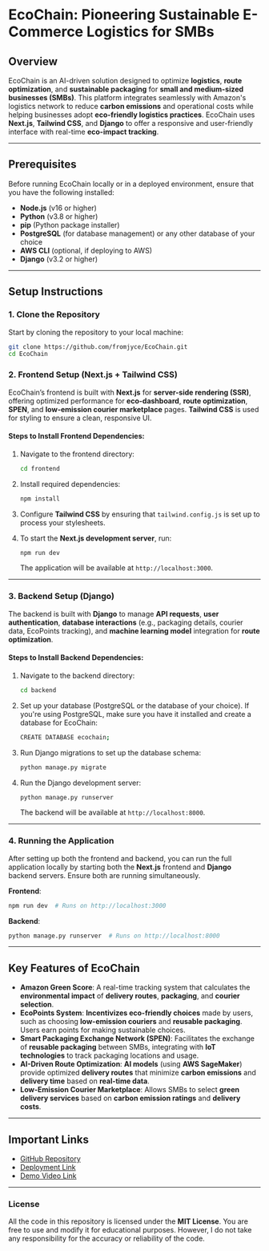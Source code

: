 # **EcoChain: Pioneering Sustainable E-Commerce Logistics for SMBs**

## **Overview**

EcoChain is an AI-driven solution designed to optimize **logistics**, **route optimization**, and **sustainable packaging** for **small and medium-sized businesses (SMBs)**. This platform integrates seamlessly with Amazon's logistics network to reduce **carbon emissions** and operational costs while helping businesses adopt **eco-friendly logistics practices**. EcoChain uses **Next.js**, **Tailwind CSS**, and **Django** to offer a responsive and user-friendly interface with real-time **eco-impact tracking**.

---

## **Prerequisites**

Before running EcoChain locally or in a deployed environment, ensure that you have the following installed:

- **Node.js** (v16 or higher)
- **Python** (v3.8 or higher)
- **pip** (Python package installer)
- **PostgreSQL** (for database management) or any other database of your choice
- **AWS CLI** (optional, if deploying to AWS)
- **Django** (v3.2 or higher)

---

## **Setup Instructions**

### 1. **Clone the Repository**

Start by cloning the repository to your local machine:

```bash
git clone https://github.com/fromjyce/EcoChain.git
cd EcoChain
```

### 2. **Frontend Setup (Next.js + Tailwind CSS)**

EcoChain’s frontend is built with **Next.js** for **server-side rendering (SSR)**, offering optimized performance for **eco-dashboard**, **route optimization**, **SPEN**, and **low-emission courier marketplace** pages. **Tailwind CSS** is used for styling to ensure a clean, responsive UI.

#### Steps to Install Frontend Dependencies:
1. Navigate to the frontend directory:
   ```bash
   cd frontend
   ```
   
2. Install required dependencies:
   ```bash
   npm install
   ```
   
3. Configure **Tailwind CSS** by ensuring that `tailwind.config.js` is set up to process your stylesheets.
   
4. To start the **Next.js development server**, run:
   ```bash
   npm run dev
   ```
   
   The application will be available at `http://localhost:3000`.

---

### 3. **Backend Setup (Django)**

The backend is built with **Django** to manage **API requests**, **user authentication**, **database interactions** (e.g., packaging details, courier data, EcoPoints tracking), and **machine learning model** integration for **route optimization**.

#### Steps to Install Backend Dependencies:
1. Navigate to the backend directory:
   ```bash
   cd backend
   ```

2. Set up your database (PostgreSQL or the database of your choice). If you're using PostgreSQL, make sure you have it installed and create a database for EcoChain:
   ```bash
   CREATE DATABASE ecochain;
   ```

3. Run Django migrations to set up the database schema:
   ```bash
   python manage.py migrate
   ```

4. Run the Django development server:
   ```bash
   python manage.py runserver
   ```
   
   The backend will be available at `http://localhost:8000`.

---

### 4. **Running the Application**

After setting up both the frontend and backend, you can run the full application locally by starting both the **Next.js** frontend and **Django** backend servers. Ensure both are running simultaneously.

**Frontend**:
```bash
npm run dev  # Runs on http://localhost:3000
```

**Backend**:
```bash
python manage.py runserver  # Runs on http://localhost:8000
```

---

## **Key Features of EcoChain**

- **Amazon Green Score**: A real-time tracking system that calculates the **environmental impact** of **delivery routes**, **packaging**, and **courier selection**.
- **EcoPoints System**: **Incentivizes eco-friendly choices** made by users, such as choosing **low-emission couriers** and **reusable packaging**. Users earn points for making sustainable choices.
- **Smart Packaging Exchange Network (SPEN)**: Facilitates the exchange of **reusable packaging** between SMBs, integrating with **IoT technologies** to track packaging locations and usage.
- **AI-Driven Route Optimization**: **AI models** (using **AWS SageMaker**) provide optimized **delivery routes** that minimize **carbon emissions** and **delivery time** based on **real-time data**.
- **Low-Emission Courier Marketplace**: Allows SMBs to select **green delivery services** based on **carbon emission ratings** and **delivery costs**.

---

## **Important Links**
- [GitHub Repository](https://github.com/fromjyce/EcoChain)
- [Deployment Link](https://eco-chain-three.vercel.app/)
- [Demo Video Link](https://your-demo-link)

---

### **License**

All the code in this repository is licensed under the **MIT License**. You are free to use and modify it for educational purposes. However, I do not take any responsibility for the accuracy or reliability of the code.
